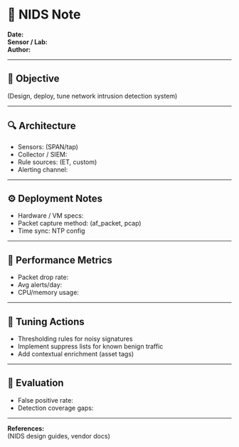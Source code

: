 # 🚨 NIDS Note

**Date:**  
**Sensor / Lab:**  
**Author:**  

---

## 🎯 Objective
(Design, deploy, tune network intrusion detection system)

---

## 🔍 Architecture
- Sensors: (SPAN/tap)  
- Collector / SIEM:  
- Rule sources: (ET, custom)  
- Alerting channel:

---

## ⚙️ Deployment Notes
- Hardware / VM specs:  
- Packet capture method: (af_packet, pcap)  
- Time sync: NTP config

---

## 🧾 Performance Metrics
- Packet drop rate:  
- Avg alerts/day:  
- CPU/memory usage:

---

## 🧩 Tuning Actions
- Thresholding rules for noisy signatures  
- Implement suppress lists for known benign traffic  
- Add contextual enrichment (asset tags)

---

## 🧭 Evaluation
- False positive rate:  
- Detection coverage gaps:

---

**References:**  
(NIDS design guides, vendor docs)
